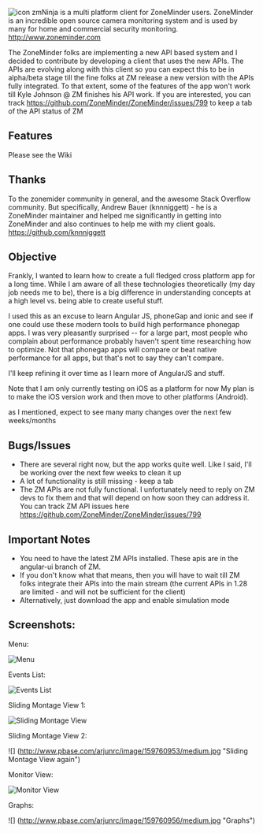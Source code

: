 ![](http://www.pbase.com/arjunrc/image/159870143/original.jpg "icon") zmNinja is a multi platform client for ZoneMinder users.
ZoneMinder is an incredible open source camera monitoring system and is used
by many for home and commercial security monitoring. http://www.zoneminder.com

The ZoneMinder folks are implementing a new API based system and I decided to contribute
by developing a client that uses the new APIs. The APIs are evolving along with this client
so you can expect this to be in alpha/beta stage till the fine folks at ZM release a new
version with the APIs fully integrated. To that extent, some of the features of the app
won't work till Kyle Johnson @ ZM finishes his API work. If you are interested, you can track
https://github.com/ZoneMinder/ZoneMinder/issues/799 to keep a tab of the API status of ZM

Features
--------
Please see the Wiki

Thanks
------
To the zonemider community in general, and the awesome Stack Overflow community.
But specifically, Andrew Bauer (knnniggett) - he is a ZoneMinder maintainer and
helped me significantly in getting into ZoneMinder and also continues to help
me with my client goals. https://github.com/knnniggett


Objective
----------
Frankly, I wanted to learn how to create a full fledged cross platform app for a long time.
While I am aware of all these technologies theoretically (my day job needs me to be), there
is a big difference in understanding concepts at a high level vs. being able to create useful stuff.

I used this as an excuse to learn Angular JS, phoneGap and ionic and see if one could
use these modern tools to build high performance phonegap apps. I was very pleasantly
surprised -- for a large part, most people who complain about performance  probably
haven't spent time researching how to optimize. Not that phonegap apps will compare
or beat native performance for all apps, but that's not to say they can't compare. 

I'll keep refining it over time as I learn more of AngularJS and stuff.

Note that I am only currently testing on iOS as a platform for now
My plan is to make the iOS version work and then move to other platforms (Android).

as I mentioned, expect to see many many changes over the next few weeks/months

Bugs/Issues
------------
* There are several right now, but the app works quite well. Like I said, I'll be working over the next few weeks to clean it up
* A lot of functionality is still missing - keep a tab
*  The ZM APIs are not fully functional. I unfortunately need to reply on ZM devs to fix them and that will depend on how soon they can address it. You can track ZM API issues here https://github.com/ZoneMinder/ZoneMinder/issues/799


Important Notes
---------------
* You need to have the latest ZM APIs installed. These apis are in the angular-ui branch of ZM.
* If you don't know what that means, then you will have to wait till ZM folks integrate their APIs
into the main stream (the current APIs in 1.28 are limited - and will not be sufficient for the client)
* Alternatively, just download the app and enable simulation mode


Screenshots:
------------

Menu:

![](http://www.pbase.com/arjunrc/image/159760951/medium.jpg "Menu")

Events List:

![](http://www.pbase.com/arjunrc/image/159760954/medium.jpg "Events List")

Sliding Montage View 1:

![](http://www.pbase.com/arjunrc/image/159760952/medium.jpg "Sliding Montage View")

Sliding Montage View 2:

![] (http://www.pbase.com/arjunrc/image/159760953/medium.jpg "Sliding Montage View again")

Monitor View:

![](http://www.pbase.com/arjunrc/image/159760955/medium.jpg "Monitor View")

Graphs:

![] (http://www.pbase.com/arjunrc/image/159760956/medium.jpg "Graphs")



